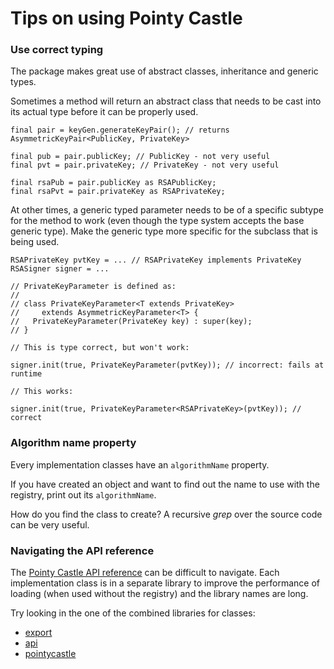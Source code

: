 # Tips on using Pointy Castle

### Use correct typing

The package makes great use of abstract classes, inheritance and
generic types.

Sometimes a method will return an abstract class that needs to be
cast into its actual type before it can be properly used.

```
final pair = keyGen.generateKeyPair(); // returns AsymmetricKeyPair<PublicKey, PrivateKey>

final pub = pair.publicKey; // PublicKey - not very useful
final pvt = pair.privateKey; // PrivateKey - not very useful

final rsaPub = pair.publicKey as RSAPublicKey;
final rsaPvt = pair.privateKey as RSAPrivateKey;
```

At other times, a generic typed parameter needs to be of a specific
subtype for the method to work (even though the type system accepts
the base generic type). Make the generic type more specific for the
subclass that is being used.

```
RSAPrivateKey pvtKey = ... // RSAPrivateKey implements PrivateKey
RSASigner signer = ...

// PrivateKeyParameter is defined as:
//
// class PrivateKeyParameter<T extends PrivateKey>
//     extends AsymmetricKeyParameter<T> {
//   PrivateKeyParameter(PrivateKey key) : super(key);
// }

// This is type correct, but won't work:

signer.init(true, PrivateKeyParameter(pvtKey)); // incorrect: fails at runtime

// This works:

signer.init(true, PrivateKeyParameter<RSAPrivateKey>(pvtKey)); // correct
```



### Algorithm name property

Every implementation classes have an `algorithmName` property.

If you have created an object and want to find out the name to use
with the registry, print out its `algorithmName`.

How do you find the class to create? A recursive _grep_ over the
source code can be very useful.

### Navigating the API reference

The [Pointy Castle API
reference](https://pub.dev/documentation/pointycastle/latest/) can be
difficult to navigate. Each implementation class is in a separate
library to improve the performance of loading (when used without the
registry) and the library names are long.

Try looking in the one of the combined libraries for classes:

- [export](https://pub.dev/documentation/pointycastle/latest/export/export-library.html)
- [api](https://pub.dev/documentation/pointycastle/latest/api/api-library.html)
- [pointycastle](https://pub.dev/documentation/pointycastle/latest/pointycastle/pointycastle-library.html)

